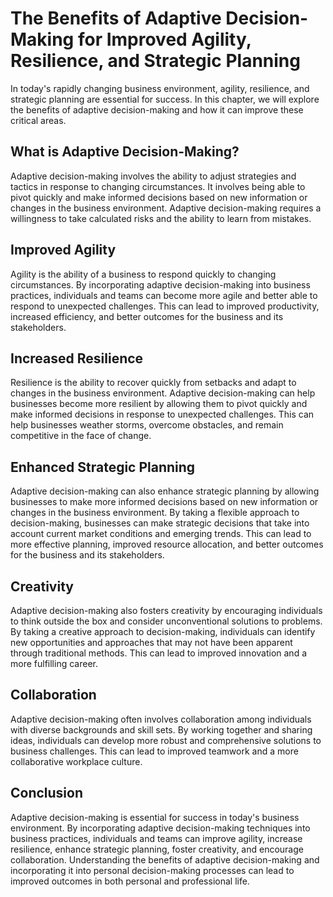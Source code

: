 # The Benefits of Adaptive Decision-Making for Improved Agility, Resilience, and Strategic Planning

In today's rapidly changing business environment, agility, resilience, and strategic planning are essential for success. In this chapter, we will explore the benefits of adaptive decision-making and how it can improve these critical areas.

What is Adaptive Decision-Making?
---------------------------------

Adaptive decision-making involves the ability to adjust strategies and tactics in response to changing circumstances. It involves being able to pivot quickly and make informed decisions based on new information or changes in the business environment. Adaptive decision-making requires a willingness to take calculated risks and the ability to learn from mistakes.

Improved Agility
----------------

Agility is the ability of a business to respond quickly to changing circumstances. By incorporating adaptive decision-making into business practices, individuals and teams can become more agile and better able to respond to unexpected challenges. This can lead to improved productivity, increased efficiency, and better outcomes for the business and its stakeholders.

Increased Resilience
--------------------

Resilience is the ability to recover quickly from setbacks and adapt to changes in the business environment. Adaptive decision-making can help businesses become more resilient by allowing them to pivot quickly and make informed decisions in response to unexpected challenges. This can help businesses weather storms, overcome obstacles, and remain competitive in the face of change.

Enhanced Strategic Planning
---------------------------

Adaptive decision-making can also enhance strategic planning by allowing businesses to make more informed decisions based on new information or changes in the business environment. By taking a flexible approach to decision-making, businesses can make strategic decisions that take into account current market conditions and emerging trends. This can lead to more effective planning, improved resource allocation, and better outcomes for the business and its stakeholders.

Creativity
----------

Adaptive decision-making also fosters creativity by encouraging individuals to think outside the box and consider unconventional solutions to problems. By taking a creative approach to decision-making, individuals can identify new opportunities and approaches that may not have been apparent through traditional methods. This can lead to improved innovation and a more fulfilling career.

Collaboration
-------------

Adaptive decision-making often involves collaboration among individuals with diverse backgrounds and skill sets. By working together and sharing ideas, individuals can develop more robust and comprehensive solutions to business challenges. This can lead to improved teamwork and a more collaborative workplace culture.

Conclusion
----------

Adaptive decision-making is essential for success in today's business environment. By incorporating adaptive decision-making techniques into business practices, individuals and teams can improve agility, increase resilience, enhance strategic planning, foster creativity, and encourage collaboration. Understanding the benefits of adaptive decision-making and incorporating it into personal decision-making processes can lead to improved outcomes in both personal and professional life.
